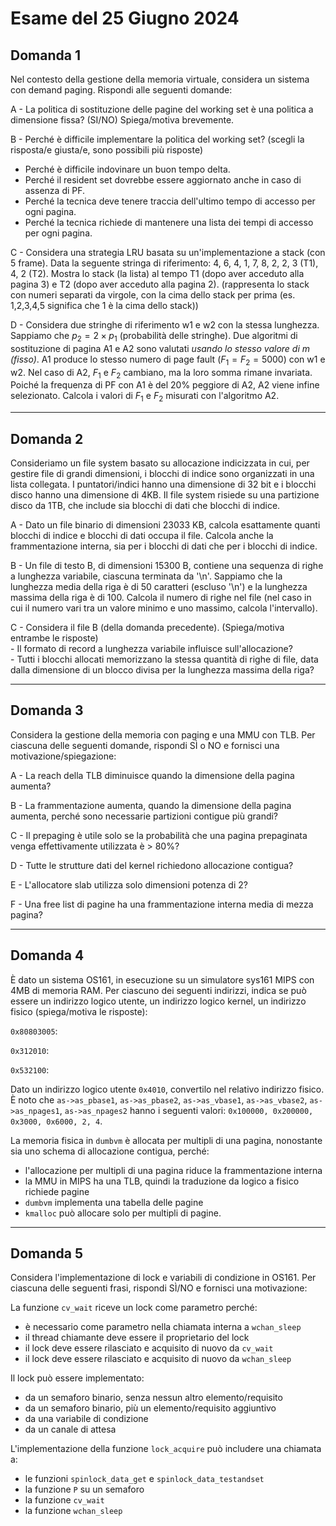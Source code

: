 # Esame del 25 Giugno 2024

## Domanda 1
Nel contesto della gestione della memoria virtuale, considera un sistema con demand paging. Rispondi alle seguenti domande:

A - La politica di sostituzione delle pagine del working set è una politica a dimensione fissa? (SI/NO) Spiega/motiva brevemente.

B - Perché è difficile implementare la politica del working set? (scegli la risposta/e giusta/e, sono possibili più risposte)<br>
- Perché è difficile indovinare un buon tempo delta.<br>
- Perché il resident set dovrebbe essere aggiornato anche in caso di assenza di PF.<br>
- Perché la tecnica deve tenere traccia dell'ultimo tempo di accesso per ogni pagina.<br>
- Perché la tecnica richiede di mantenere una lista dei tempi di accesso per ogni pagina.<br>

C - Considera una strategia LRU basata su un'implementazione a stack (con 5 frame). Data la seguente stringa di riferimento:
4, 6, 4, 1, 7, 8, 2, 2, 3 (T1), 4, 2 (T2).
Mostra lo stack (la lista) al tempo T1 (dopo aver acceduto alla pagina 3) e T2 (dopo aver acceduto alla pagina 2).
(rappresenta lo stack con numeri separati da virgole, con la cima dello stack per prima (es. 1,2,3,4,5 significa che 1 è la cima dello stack))

D - Considera due stringhe di riferimento w1 e w2 con la stessa lunghezza.
Sappiamo che $p_2=2 \times p_1$ (probabilità delle stringhe). Due algoritmi di sostituzione di pagina A1 e A2 sono valutati
_usando lo stesso valore di m (fisso)_. A1 produce lo stesso numero di page fault ($F_1=F_2=5000$) con w1 e w2.
Nel caso di A2, $F_1$ e $F_2$ cambiano, ma la loro somma rimane invariata. Poiché la frequenza di PF con A1 è del 20% peggiore
di A2, A2 viene infine selezionato. Calcola i valori di $F_1$ e $F_2$ misurati con l'algoritmo A2.


---

## Domanda 2
Consideriamo un file system basato su allocazione indicizzata in cui, per gestire file di grandi dimensioni, i blocchi
di indice sono organizzati in una lista collegata. I puntatori/indici hanno una dimensione di 32 bit e i blocchi disco hanno una dimensione di 4KB.
Il file system risiede su una partizione disco da 1TB, che include sia blocchi di dati che blocchi di indice.

A - Dato un file binario di dimensioni 23033 KB, calcola esattamente quanti blocchi di indice e blocchi di dati occupa il file.
Calcola anche la frammentazione interna, sia per i blocchi di dati che per i blocchi di indice.

B - Un file di testo B, di dimensioni 15300 B, contiene una sequenza di righe a lunghezza variabile, ciascuna terminata da '\n'.
      Sappiamo che la lunghezza media della riga è di 50 caratteri (escluso '\n') e la lunghezza massima della riga è di 100.
      Calcola il numero di righe nel file (nel caso in cui il numero vari tra un valore minimo e uno massimo, calcola l'intervallo).
      
C - Considera il file B (della domanda precedente). (Spiega/motiva entrambe le risposte)<br>
    - Il formato di record a lunghezza variabile influisce sull'allocazione?<br>
    - Tutti i blocchi allocati memorizzano la stessa quantità di righe di file, data dalla dimensione di un blocco divisa per la lunghezza massima della riga?

---

## Domanda 3

Considera la gestione della memoria con paging e una MMU con TLB. Per ciascuna delle seguenti domande, rispondi SÌ o NO e fornisci una motivazione/spiegazione:

A - La reach della TLB diminuisce quando la dimensione della pagina aumenta?
 
B - La frammentazione aumenta, quando la dimensione della pagina aumenta, perché sono necessarie partizioni contigue più grandi?

C - Il prepaging è utile solo se la probabilità che una pagina prepaginata venga effettivamente utilizzata è > 80%?

D - Tutte le strutture dati del kernel richiedono allocazione contigua?

E - L'allocatore slab utilizza solo dimensioni potenza di 2?

F - Una free list di pagine ha una frammentazione interna media di mezza pagina?

---

## Domanda 4

È dato un sistema OS161, in esecuzione su un simulatore sys161 MIPS con 4MB di memoria RAM. Per ciascuno dei seguenti indirizzi, indica se può essere un indirizzo logico utente, un indirizzo logico kernel, un indirizzo fisico (spiega/motiva le risposte):

`0x80803005`:

`0x312010`:

`0x532100`:

Dato un indirizzo logico utente `0x4010`, convertilo nel relativo indirizzo fisico. È noto che `as->as_pbase1`, `as->as_pbase2`, `as->as_vbase1`, `as->as_vbase2`, `as->as_npages1`, `as->as_npages2` hanno i seguenti valori:
`0x100000, 0x200000, 0x3000, 0x6000, 2, 4`.

La memoria fisica in `dumbvm` è allocata per multipli di una pagina, nonostante sia uno schema di allocazione contigua, perché:

* l'allocazione per multipli di una pagina riduce la frammentazione interna
* la MMU in MIPS ha una TLB, quindi la traduzione da logico a fisico richiede pagine
* `dumbvm` implementa una tabella delle pagine
* `kmalloc` può allocare solo per multipli di pagine.

---

## Domanda 5

Considera l'implementazione di lock e variabili di condizione in OS161. Per ciascuna delle seguenti frasi, rispondi SÌ/NO e fornisci una motivazione:

La funzione `cv_wait` riceve un lock come parametro perché:

* è necessario come parametro nella chiamata interna a `wchan_sleep`
* il thread chiamante deve essere il proprietario del lock
* il lock deve essere rilasciato e acquisito di nuovo da `cv_wait`
* il lock deve essere rilasciato e acquisito di nuovo da `wchan_sleep`

Il lock può essere implementato:

* da un semaforo binario, senza nessun altro elemento/requisito
* da un semaforo binario, più un elemento/requisito aggiuntivo
* da una variabile di condizione
* da un canale di attesa

L'implementazione della funzione `lock_acquire` può includere una chiamata a:

* le funzioni `spinlock_data_get` e `spinlock_data_testandset`
* la funzione `P` su un semaforo
* la funzione `cv_wait`
* la funzione `wchan_sleep`